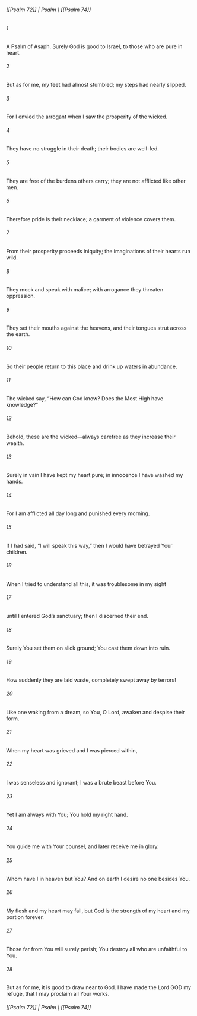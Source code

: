 ###### [[Psalm 72]] | Psalm | [[Psalm 74]]

###### 1
A Psalm of Asaph. Surely God is good to Israel, to those who are pure in heart.
###### 2
But as for me, my feet had almost stumbled; my steps had nearly slipped.
###### 3
For I envied the arrogant when I saw the prosperity of the wicked.
###### 4
They have no struggle in their death; their bodies are well-fed.
###### 5
They are free of the burdens others carry; they are not afflicted like other men.
###### 6
Therefore pride is their necklace; a garment of violence covers them.
###### 7
From their prosperity proceeds iniquity; the imaginations of their hearts run wild.
###### 8
They mock and speak with malice; with arrogance they threaten oppression.
###### 9
They set their mouths against the heavens, and their tongues strut across the earth.
###### 10
So their people return to this place and drink up waters in abundance.
###### 11
The wicked say, “How can God know? Does the Most High have knowledge?”
###### 12
Behold, these are the wicked—always carefree as they increase their wealth.
###### 13
Surely in vain I have kept my heart pure; in innocence I have washed my hands.
###### 14
For I am afflicted all day long and punished every morning.
###### 15
If I had said, “I will speak this way,” then I would have betrayed Your children.
###### 16
When I tried to understand all this, it was troublesome in my sight
###### 17
until I entered God’s sanctuary; then I discerned their end.
###### 18
Surely You set them on slick ground; You cast them down into ruin.
###### 19
How suddenly they are laid waste, completely swept away by terrors!
###### 20
Like one waking from a dream, so You, O Lord, awaken and despise their form.
###### 21
When my heart was grieved and I was pierced within,
###### 22
I was senseless and ignorant; I was a brute beast before You.
###### 23
Yet I am always with You; You hold my right hand.
###### 24
You guide me with Your counsel, and later receive me in glory.
###### 25
Whom have I in heaven but You? And on earth I desire no one besides You.
###### 26
My flesh and my heart may fail, but God is the strength of my heart and my portion forever.
###### 27
Those far from You will surely perish; You destroy all who are unfaithful to You.
###### 28
But as for me, it is good to draw near to God. I have made the Lord GOD my refuge, that I may proclaim all Your works.

###### [[Psalm 72]] | Psalm | [[Psalm 74]]
